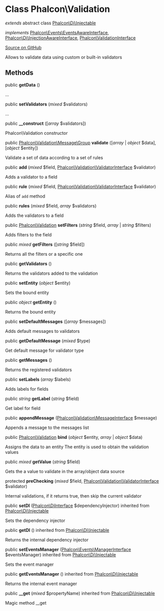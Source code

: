 # Class **Phalcon\\Validation**

*extends* abstract class [Phalcon\Di\Injectable](/en/3.1.2/api/Phalcon_Di_Injectable)

*implements* [Phalcon\Events\EventsAwareInterface](/en/3.1.2/api/Phalcon_Events_EventsAwareInterface), [Phalcon\Di\InjectionAwareInterface](/en/3.1.2/api/Phalcon_Di_InjectionAwareInterface), [Phalcon\ValidationInterface](/en/3.1.2/api/Phalcon_ValidationInterface)

<a href="https://github.com/phalcon/cphalcon/blob/master/phalcon/validation.zep" class="btn btn-default btn-sm">Source on GitHub</a>

Allows to validate data using custom or built-in validators

## Methods
public  **getData** ()

...

public  **setValidators** (*mixed* $validators)

...

public  **__construct** ([*array* $validators])

Phalcon\\Validation constructor

public [Phalcon\Validation\Message\Group](/en/3.1.2/api/Phalcon_Validation_Message_Group) **validate** ([*array* | *object* $data], [*object* $entity])

Validate a set of data according to a set of rules

public  **add** (*mixed* $field, [Phalcon\Validation\ValidatorInterface](/en/3.1.2/api/Phalcon_Validation_ValidatorInterface) $validator)

Adds a validator to a field

public  **rule** (*mixed* $field, [Phalcon\Validation\ValidatorInterface](/en/3.1.2/api/Phalcon_Validation_ValidatorInterface) $validator)

Alias of `add` method

public  **rules** (*mixed* $field, *array* $validators)

Adds the validators to a field

public [Phalcon\Validation](/en/3.1.2/api/Phalcon_Validation) **setFilters** (*string* $field, *array* | *string* $filters)

Adds filters to the field

public *mixed* **getFilters** ([*string* $field])

Returns all the filters or a specific one

public  **getValidators** ()

Returns the validators added to the validation

public  **setEntity** (*object* $entity)

Sets the bound entity

public *object* **getEntity** ()

Returns the bound entity

public  **setDefaultMessages** ([*array* $messages])

Adds default messages to validators

public  **getDefaultMessage** (*mixed* $type)

Get default message for validator type

public  **getMessages** ()

Returns the registered validators

public  **setLabels** (*array* $labels)

Adds labels for fields

public *string* **getLabel** (*string* $field)

Get label for field

public  **appendMessage** ([Phalcon\Validation\MessageInterface](/en/3.1.2/api/Phalcon_Validation_MessageInterface) $message)

Appends a message to the messages list

public [Phalcon\Validation](/en/3.1.2/api/Phalcon_Validation) **bind** (*object* $entity, *array* | *object* $data)

Assigns the data to an entity
The entity is used to obtain the validation values

public *mixed* **getValue** (*string* $field)

Gets the a value to validate in the array/object data source

protected  **preChecking** (*mixed* $field, [Phalcon\Validation\ValidatorInterface](/en/3.1.2/api/Phalcon_Validation_ValidatorInterface) $validator)

Internal validations, if it returns true, then skip the current validator

public  **setDI** ([Phalcon\DiInterface](/en/3.1.2/api/Phalcon_DiInterface) $dependencyInjector) inherited from [Phalcon\Di\Injectable](/en/3.1.2/api/Phalcon_Di_Injectable)

Sets the dependency injector

public  **getDI** () inherited from [Phalcon\Di\Injectable](/en/3.1.2/api/Phalcon_Di_Injectable)

Returns the internal dependency injector

public  **setEventsManager** ([Phalcon\Events\ManagerInterface](/en/3.1.2/api/Phalcon_Events_ManagerInterface) $eventsManager) inherited from [Phalcon\Di\Injectable](/en/3.1.2/api/Phalcon_Di_Injectable)

Sets the event manager

public  **getEventsManager** () inherited from [Phalcon\Di\Injectable](/en/3.1.2/api/Phalcon_Di_Injectable)

Returns the internal event manager

public  **__get** (*mixed* $propertyName) inherited from [Phalcon\Di\Injectable](/en/3.1.2/api/Phalcon_Di_Injectable)

Magic method __get

